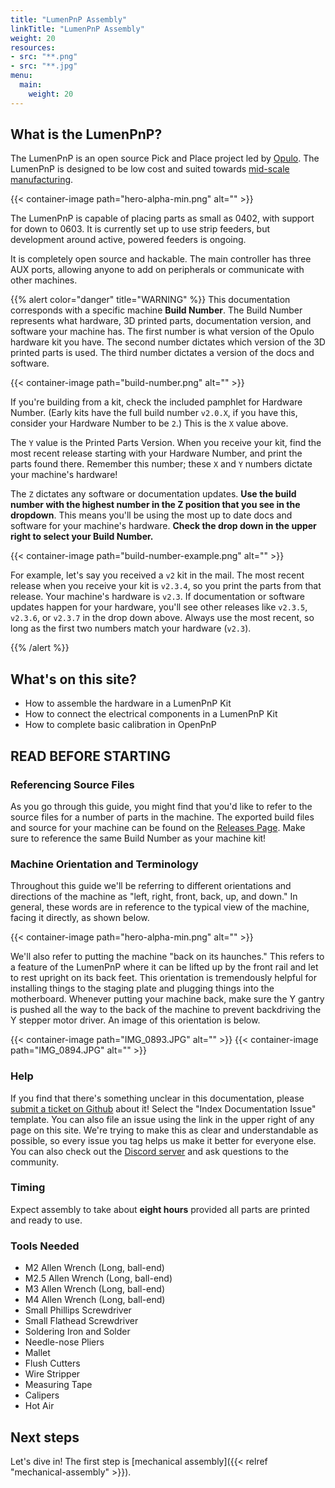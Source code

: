 ```yaml
---
title: "LumenPnP Assembly"
linkTitle: "LumenPnP Assembly"
weight: 20
resources:
- src: "**.png"
- src: "**.jpg"
menu:
  main:
    weight: 20
---
```


## What is the LumenPnP?

The LumenPnP is an open source Pick and Place project led by [Opulo](https://www.opulo.io/). The LumenPnP is designed to be low cost and suited towards [mid-scale manufacturing](http://stephenhawes.com/level-2-manufacturing/).

{{< container-image path="hero-alpha-min.png" alt="" >}}

The LumenPnP is capable of placing parts as small as 0402, with support for down to 0603. It is currently set up to use strip feeders, but development around active, powered feeders is ongoing.

It is completely open source and hackable. The main controller has three AUX ports, allowing anyone to add on peripherals or communicate with other machines.

{{% alert color="danger" title="WARNING" %}}
This documentation corresponds with a specific machine **Build Number**. The Build Number represents what hardware, 3D printed parts, documentation version, and software your machine has. The first number is what version of the Opulo hardware kit you have. The second number dictates which version of the 3D printed parts is used. The third number dictates a version of the docs and software.

{{< container-image path="build-number.png" alt="" >}}

If you're building from a kit, check the included pamphlet for Hardware Number. (Early kits have the full build number `v2.0.X`, if you have this, consider your Hardware Number to be `2`.) This is the `X` value above.

The `Y` value is the Printed Parts Version. When you receive your kit, find the most recent release starting with your Hardware Number, and print the parts found there. Remember this number; these `X` and `Y` numbers dictate your machine's hardware!

The `Z` dictates any software or documentation updates. **Use the build number with the highest number in the Z position that you see in the dropdown**. This means you'll be using the most up to date docs and software for your machine's hardware. **Check the drop down in the upper right to select your Build Number.**

{{< container-image path="build-number-example.png" alt="" >}}

For example, let's say you received a `v2` kit in the mail. The most recent release when you receive your kit is `v2.3.4`, so you print the parts from that release. Your machine's hardware is `v2.3`. If documentation or software updates happen for your hardware, you'll see other releases like `v2.3.5`, `v2.3.6`, or `v2.3.7` in the drop down above. Always use the most recent, so long as the first two numbers match your hardware (`v2.3`).

{{% /alert %}}

## What's on this site?

* How to assemble the hardware in a LumenPnP Kit
* How to connect the electrical components in a LumenPnP Kit
* How to complete basic calibration in OpenPnP

## READ BEFORE STARTING

### Referencing Source Files

As you go through this guide, you might find that you'd like to refer to the source files for a number of parts in the machine. The exported build files and source for your machine can be found on the [Releases Page](https://github.com/index-machines/index/releases). Make sure to reference the same Build Number as your machine kit!

### Machine Orientation and Terminology

Throughout this guide we'll be referring to different orientations and directions of the machine as "left, right, front, back, up, and down." In general, these words are in reference to the typical view of the machine, facing it directly, as shown below.

{{< container-image path="hero-alpha-min.png" alt="" >}}

We'll also refer to putting the machine "back on its haunches." This refers to a feature of the LumenPnP where it can be lifted up by the front rail and let to rest upright on its back feet. This orientation is tremendously helpful for installing things to the staging plate and plugging things into the motherboard. Whenever putting your machine back, make sure the Y gantry is pushed all the way to the back of the machine to prevent backdriving the Y stepper motor driver. An image of this orientation is below.

{{< container-image path="IMG_0893.JPG" alt="" >}}
{{< container-image path="IMG_0894.JPG" alt="" >}}

### Help

If you find that there's something unclear in this documentation, please [submit a ticket on Github](https://github.com/index-machines/index/issues/new/choose) about it! Select the "Index Documentation Issue" template. You can also file an issue using the link in the upper right of any page on this site. We're trying to make this as clear and understandable as possible, so every issue you tag helps us make it better for everyone else. You can also check out the [Discord server](https://discordapp.com/invite/TCwy6De) and ask questions to the community.

### Timing

Expect assembly to take about **eight hours** provided all parts are printed and ready to use.

### Tools Needed

* M2 Allen Wrench (Long, ball-end)
* M2.5 Allen Wrench (Long, ball-end)
* M3 Allen Wrench (Long, ball-end)
* M4 Allen Wrench (Long, ball-end)
* Small Phillips Screwdriver
* Small Flathead Screwdriver
* Soldering Iron and Solder
* Needle-nose Pliers
* Mallet
* Flush Cutters
* Wire Stripper
* Measuring Tape
* Calipers
* Hot Air

## Next steps

Let's dive in! The first step is [mechanical assembly]({{< relref "mechanical-assembly" >}}).
